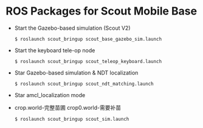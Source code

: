 # ROS Packages for Scout Mobile Base

* Start the Gazebo-based simulation (Scout V2)

    ```
    $ roslaunch scout_bringup scout_base_gazebo_sim.launch
    ```

* Start the keyboard tele-op node

    ```
    $ roslaunch scout_bringup scout_teleop_keyboard.launch
    ```

* Star Gazebo-based simulation & NDT localization

    ```
    $ roslaunch scout_bringup scout_ndt_matching.launch
    ```

* Star amcl_localization mode
* crop.world-完整苗圃   crop0.world-需要补苗
    ```
    $ roslaunch scout_bringup scout_sim.launch
    ```
